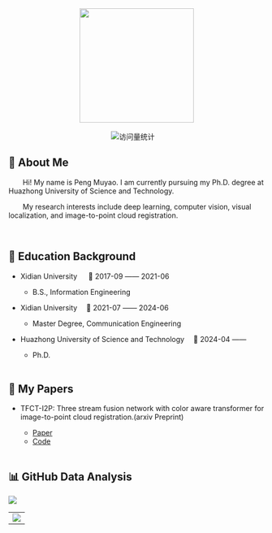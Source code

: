 <div align="center">

  <!-- knock code pictures 敲代码的图片 -->
  <picture>
    <source media="(prefers-color-scheme: dark)" srcset="https://cdn.jsdelivr.net/gh/sun0225SUN/sun0225SUN/assets/images/coding.gif" />
    <source media="(prefers-color-scheme: light)" srcset="https://cdn.jsdelivr.net/gh/sun0225SUN/sun0225SUN/assets/images/developer.svg" height="225px" />
    <img src="https://cdn.jsdelivr.net/gh/sun0225SUN/sun0225SUN/assets/images/coding.gif" />
  </picture>

  <!-- for beauty 留个空行好看点 -->
  <div>&nbsp;</div>


<!-- profile logo 个人资料徽标 -->
  <div>
    <img src="https://komarev.com/ghpvc/?username=muyao99&label=Views&color=orange&style=flat" alt="访问量统计" />&emsp;
  </div>

</div>

<tr><td>

## 🤺 About Me

<p>&emsp;&emsp;Hi! My name is Peng Muyao. I am currently pursuing my Ph.D. degree at Huazhong University of Science and Technology.</p>
<p>&emsp;&emsp;My research interests include deep learning, computer vision, visual localization, and image-to-point cloud registration.</p>


  <!-- for beauty 留个空行好看点 -->
  <div>&nbsp;</div>

</td></tr>

<tr><td>

## 🏢 Education Background

- Xidian University &emsp; 📌 2017-09 —— 2021-06

  - B.S., Information Engineering

- Xidian University  📌 2021-07 —— 2024-06

  - Master Degree, Communication Engineering

- Huazhong University of Science and Technology  📌 2024-04 ——

  - Ph.D.


  <!-- for beauty 留个空行好看点 -->
  <div>&nbsp;</div>
  
</td></tr>

<tr><td>

## 🏢 My Papers

- TFCT-I2P: Three stream fusion network with color aware transformer for image-to-point cloud registration.(arxiv Preprint)
  - [Paper](https://arxiv.org/abs/2410.00360)
  - [Code](https://github.com/muyao99/TFCT-I2P)


  <!-- for beauty 留个空行好看点 -->
  <div>&nbsp;</div>
  
</td></tr>

## 📊 GitHub Data Analysis

<!-- GitHub 数据统计 -->

<img src= "https://github-readme-stats-git-masterrstaa-rickstaa.vercel.app/api?username=muyao99&hide_title=true&hide_border=true&show_icons=true&include_all_commits=true&line_height=21text_color=000&icon_color=000&bg_color=0,ea6161,ffc64d,fffc4d,52fa5a&theme=graywhite" /> 

<!-- GitHub Activity Graph GitHub 活动图 -->
<table>
  <tr>
    <td>
      <picture>
        <source media="(prefers-color-scheme: dark)"  srcset="https://github-readme-activity-graph.vercel.app/graph?username=muyao99&theme=tokyo-night" />
        <source media="(prefers-color-scheme: light)" srcset="https://github-readme-activity-graph.vercel.app/graph?username=muyao99&theme=xcode" />
        <img src="https://github-readme-activity-graph.vercel.app/graph?username=muyao99&theme=tokyo-night" />
      </picture>
  </tr>
</table>
